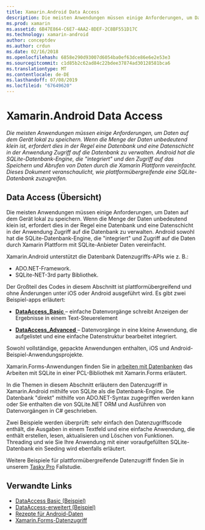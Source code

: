 ```yaml
---
title: Xamarin.Android Data Access
description: Die meisten Anwendungen müssen einige Anforderungen, um Daten auf dem Gerät lokal zu speichern. Wenn die Menge der Daten unbedeutend klein ist, erfordert dies in der Regel eine Datenbank und eine Datenschicht in der Anwendung Zugriff auf die Datenbank zu verwalten.  Android hat die SQLite-Datenbank-Engine, die "integriert" und den Zugriff auf das Speichern und Abrufen von Daten durch die Xamarin Plattform vereinfacht. Dieses Dokument veranschaulicht, wie plattformübergreifende eine SQLite-Datenbank zuzugreifen.
ms.prod: xamarin
ms.assetid: 6B47E864-C6E7-4AA2-8DEF-2C8BF551D17C
ms.technology: xamarin-android
author: conceptdev
ms.author: crdun
ms.date: 02/16/2018
ms.openlocfilehash: 6858e290d93007d6054ba0ef63dce86e6e2e53e3
ms.sourcegitcommit: c1d85b2c62ad84c22bdee37874ad30128581bca6
ms.translationtype: MT
ms.contentlocale: de-DE
ms.lasthandoff: 07/08/2019
ms.locfileid: "67649620"
---
```

# <a name="xamarinandroid-data-access"></a>Xamarin.Android Data Access

_Die meisten Anwendungen müssen einige Anforderungen, um Daten auf dem Gerät lokal zu speichern. Wenn die Menge der Daten unbedeutend klein ist, erfordert dies in der Regel eine Datenbank und eine Datenschicht in der Anwendung Zugriff auf die Datenbank zu verwalten.  Android hat die SQLite-Datenbank-Engine, die "integriert" und den Zugriff auf das Speichern und Abrufen von Daten durch die Xamarin Plattform vereinfacht. Dieses Dokument veranschaulicht, wie plattformübergreifende eine SQLite-Datenbank zuzugreifen._

## <a name="data-access-overview"></a>Data Access (Übersicht)

Die meisten Anwendungen müssen einige Anforderungen, um Daten auf dem Gerät lokal zu speichern. Wenn die Menge der Daten unbedeutend klein ist, erfordert dies in der Regel eine Datenbank und eine Datenschicht in der Anwendung Zugriff auf die Datenbank zu verwalten. Android sowohl hat die SQLite-Datenbank-Engine, die "integriert" und Zugriff auf die Daten durch Xamarin Plattform mit SQLite-Anbieter Daten vereinfacht.

Xamarin.Android unterstützt die Datenbank Datenzugriffs-APIs wie z. B.:

- ADO.NET-Framework.
- SQLite-NET-3rd party Bibliothek.

Der Großteil des Codes in diesem Abschnitt ist plattformübergreifend und ohne Änderungen unter iOS oder Android ausgeführt wird. Es gibt zwei Beispiel-apps erläutert:

- [**DataAccess_Basic** ](https://github.com/xamarin/mobile-samples/tree/master/DataAccess/Basic) &ndash; einfache Datenvorgänge schreibt Anzeigen der Ergebnisse in einem Text-Steuerelement

- [**DataAccess_Advanced** ](https://github.com/xamarin/mobile-samples/tree/master/DataAccess/Advanced) &ndash; Datenvorgänge in eine kleine Anwendung, die aufgelistet und eine einfache Datenstruktur bearbeitet integriert.

Sowohl vollständige, gepackte Anwendungen enthalten, iOS und Android-Beispiel-Anwendungsprojekte.

Xamarin.Forms-Anwendungen finden Sie in [arbeiten mit Datenbanken](~/xamarin-forms/data-cloud/data/databases.md) das Arbeiten mit SQLite in einer PCL-Bibliothek mit Xamarin.Forms erläutert.

In die Themen in diesem Abschnitt erläutern den Datenzugriff in Xamarin.Android mithilfe von SQLite als die Datenbank-Engine. Die Datenbank "direkt" mithilfe von ADO.NET-Syntax zugegriffen werden kann oder Sie enthalten die von SQLite.NET ORM und Ausführen von Datenvorgängen in C# geschrieben.

Zwei Beispiele werden überprüft: sehr einfach den Datenzugriffscode enthält, die Ausgaben in einem Textfeld und eine einfache Anwendung, die enthält erstellen, lesen, aktualisieren und Löschen von Funktionen. Threading und wie Sie Ihre Anwendung mit einer voraufgefüllten SQLite-Datenbank ein Seeding wird ebenfalls erläutert.

Weitere Beispiele für plattformübergreifende Datenzugriff finden Sie in unserem [Tasky Pro](~/cross-platform/app-fundamentals/building-cross-platform-applications/case-study-tasky.md) Fallstudie.


## <a name="related-links"></a>Verwandte Links

- [DataAccess Basic (Beispiel)](https://github.com/xamarin/mobile-samples/tree/master/DataAccess/Basic)
- [DataAccess-erweitert (Beispiel)](https://github.com/xamarin/mobile-samples/tree/master/DataAccess/Advanced)
- [Rezepte für Android-Daten](https://github.com/xamarin/recipes/tree/master/Recipes/android/data)
- [Xamarin.Forms-Datenzugriff](~/xamarin-forms/data-cloud/data/databases.md)
